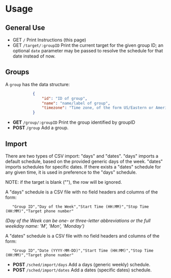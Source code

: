 # Usage

## General Use

  * GET `/` Print Instructions (this page)
  * GET `/target/:groupID` Print the current target for the given group ID; an optional `date` parameter may be passed to resolve the schedule for that date instead of now.

## Groups

A `group` has the data structure:
```json
			{
				"id": "ID of group",
				"name": "name/label of group",
				"timezone": "Time zone, of the form US/Eastern or America/New York",
			}
```

  * **GET** `/group/:groupID` Print the group identified by groupID
  * **POST** `/group` Add a group.

## Import

There are two types of CSV import:  "days" and "dates".  "days" imports a default schedule, based
on the provided generic days of the week.  "dates" imports schedules for specific dates.  If there
exists a "dates" schedule for any given time, it is used in preference to the "days" schedule.

NOTE: if the target is blank (""), the row will be ignored.

A "days" schedule is a CSV file with no field headers and columns of the form:
```
   "Group ID","Day of the Week","Start Time (HH:MM)","Stop Time (HH:MM)","Target phone number"
```
_(Day of the Week can be one- or three-letter abbreviations or the full weekday name: 'M', 'Mon', 'Monday')_

A "dates" schedule is a CSV file with no field headers and columns of the form:
```
   "Group ID","Date (YYYY-MM-DD)","Start Time (HH:MM)","Stop Time (HH:MM)","Target phone number"
```

  * **POST** `/sched/import/days` Add a days (generic weekly) schedule.
  * **POST** `/sched/import/dates` Add a dates (specific dates) schedule.
